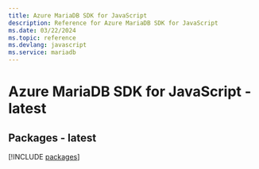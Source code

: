 ```yaml
---
title: Azure MariaDB SDK for JavaScript
description: Reference for Azure MariaDB SDK for JavaScript
ms.date: 03/22/2024
ms.topic: reference
ms.devlang: javascript
ms.service: mariadb
---
```

# Azure MariaDB SDK for JavaScript - latest
## Packages - latest
[!INCLUDE [packages](mariadb-index.md)]